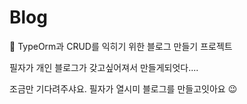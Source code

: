 # Blog
🔩 TypeOrm과 CRUD를 익히기 위한 블로그 만들기 프로젝트

필자가 개인 블로그가 갖고싶어져서 만들게되엇다....

조금만 기다려주샤요. 필자가 열시미 블로그를 만들고잇아요 😉
